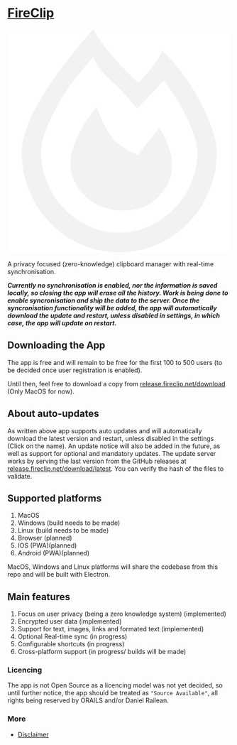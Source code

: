 # [FireClip](https://fireclip.net)

![img](src/src/frontend/www/raw.svg)

A privacy focused (zero-knowledge) clipboard manager with real-time synchronisation.

***Currently no synchronisation is enabled, nor the information is saved locally, so closing the app will erase all the history. Work is being done to enable syncronisation and ship the data to the server. Once the syncronisation functionality will be added, the app will automatically download the update and restart, unless disabled in settings, in which case, the app will update on restart.***

## Downloading the App

The app is free and will remain to be free for the first 100 to 500 users (to be decided once user registration is enabled).

Until then, feel free to download a copy from [release.fireclip.net/download](https://release.fireclip.net/download) (Only MacOS for now).

## About auto-updates

As written above app supports auto updates and will automatically download the latest version and restart, unless disabled in the settings (Click on the name). An update notice will also be added in the future, as well as support for optional and mandatory updates. The update server works by serving the last version from the GitHub releases at [release.fireclip.net/download/latest](https://release.fireclip.net/download/latest). You can verify the hash of the files to validate.

## Supported platforms

1. MacOS
2. Windows (build needs to be made)
3. Linux (build needs to be made)
4. Browser (planned)
5. IOS (PWA)(planned)
6. Android (PWA)(planned)

MacOS, Windows and Linux platforms will share the codebase from this repo and will be built with Electron.

## Main features

1. Focus on user privacy (being a zero knowledge system) (implemented)
2. Encrypted user data (implemented)
3. Support for text, images, links and formated text (implemented)
4. Optional Real-time sync (in progress)
5. Configurable shortcuts (in progress)
6. Cross-platform support (in progress/ builds will be made)

### Licencing

The app is not Open Source as a licencing model was not yet decided, so until further notice, the app should be treated as `"Source Available"`, all rights being reserved by ORAILS and/or Daniel Railean.

### More

- [Disclaimer](./docs/legal/disclaimer.md)
